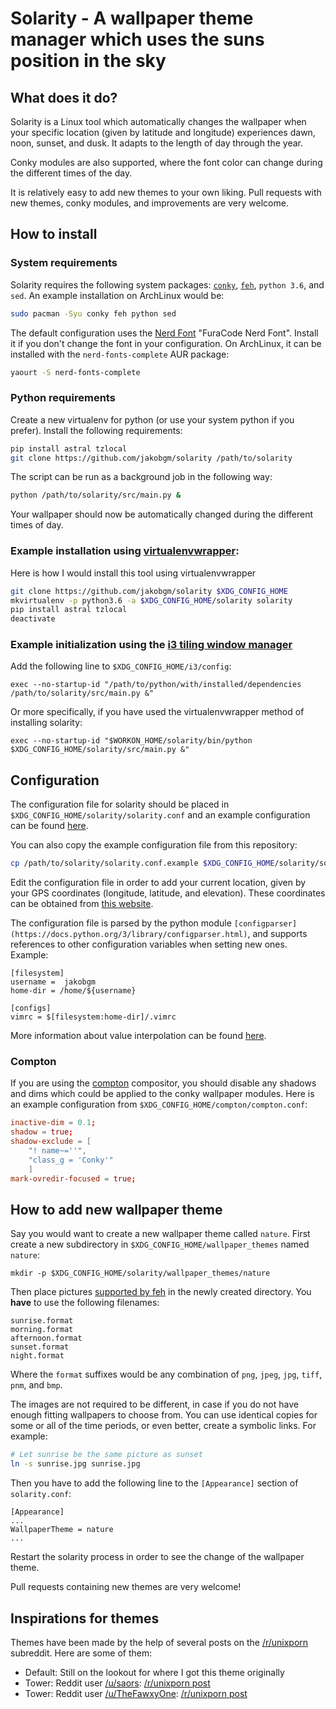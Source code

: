 # Solarity - A wallpaper theme manager which uses the suns position in the sky

## What does it do?
Solarity is a Linux tool which automatically changes the wallpaper when your specific location (given by latitude and longitude) experiences dawn, noon, sunset, and dusk. It adapts to the length of day through the year.

Conky modules are also supported, where the font color can change during the different times of the day.

It is relatively easy to add new themes to your own liking. Pull requests with new themes, conky modules, and improvements are very welcome.

## How to install

### System requirements
Solarity requires the following system packages: [`conky`](https://wiki.archlinux.org/index.php/Conky),  [`feh`](https://wiki.archlinux.org/index.php/feh), `python 3.6`, and `sed`. An example installation on ArchLinux would be:

```bash
sudo pacman -Syu conky feh python sed 
```

The default configuration uses the [Nerd Font](https://github.com/ryanoasis/nerd-fonts) "FuraCode Nerd Font". Install it if you don't change the font in your configuration. On ArchLinux, it can be installed with the `nerd-fonts-complete` AUR package:

```bash
yaourt -S nerd-fonts-complete
```

### Python requirements

Create a new virtualenv for python (or use your system python if you prefer). Install the following requirements:

```bash
pip install astral tzlocal
git clone https://github.com/jakobgm/solarity /path/to/solarity
```

The script can be run as a background job in the following way:

```bash
python /path/to/solarity/src/main.py &
```

Your wallpaper should now be automatically changed during the different times of day.

### Example installation using [virtualenvwrapper](https://virtualenvwrapper.readthedocs.io/en/latest/):
Here is how I would install this tool using virtualenvwrapper

```bash
git clone https://github.com/jakobgm/solarity $XDG_CONFIG_HOME
mkvirtualenv -p python3.6 -a $XDG_CONFIG_HOME/solarity solarity
pip install astral tzlocal
deactivate
```

### Example initialization using the [i3 tiling window manager](https://github.com/i3/i3)
Add the following line to `$XDG_CONFIG_HOME/i3/config`:

```config
exec --no-startup-id "/path/to/python/with/installed/dependencies /path/to/solarity/src/main.py &"
```

Or more specifically, if you have used the virtualenvwrapper method of installing solarity:

```config
exec --no-startup-id "$WORKON_HOME/solarity/bin/python $XDG_CONFIG_HOME/solarity/src/main.py &"
```

## Configuration
The configuration file for solarity should be placed in `$XDG_CONFIG_HOME/solarity/solarity.conf` and an example configuration can be found [here](https://github.com/JakobGM/solarity/blob/master/solarity.conf.example).

You can also copy the example configuration file from this repository:

```bash
cp /path/to/solarity/solarity.conf.example $XDG_CONFIG_HOME/solarity/solarity.conf
```

Edit the configuration file in order to add your current location, given by your GPS coordinates (longitude, latitude, and elevation). These coordinates can be obtained from [this website](https://www.latlong.net/).

The configuration file is parsed by the python module `[configparser](https://docs.python.org/3/library/configparser.html)`, and supports references to other configuration variables when setting new ones. Example:

```dosini
[filesystem]
username =  jakobgm
home-dir = /home/${username}

[configs]
vimrc = $[filesystem:home-dir]/.vimrc
```

More information about value interpolation can be found [here](https://docs.python.org/3/library/configparser.html#interpolation-of-values).

### Compton
If you are using the [compton](https://github.com/chjj/compton) compositor, you should disable any shadows and dims which could be applied to the conky wallpaper modules. Here is an example configuration from `$XDG_CONFIG_HOME/compton/compton.conf`:

```conf
inactive-dim = 0.1;
shadow = true;
shadow-exclude = [
    "! name~=''",
    "class_g = 'Conky'"
    ]
mark-ovredir-focused = true;
```

## How to add new wallpaper theme
Say you would want to create a new wallpaper theme called `nature`. First create a new subdirectory in `$XDG_CONFIG_HOME/wallpaper_themes` named `nature`:

```
mkdir -p $XDG_CONFIG_HOME/solarity/wallpaper_themes/nature
```

Then place pictures [supported by feh](http://search.cpan.org/~kryde/Image-Base-Imlib2-1/lib/Image/Base/Imlib2.pm#DESCRIPTION) in the newly created directory. You **have** to use the following filenames:

```
sunrise.format
morning.format
afternoon.format
sunset.format
night.format
```

Where the `format` suffixes would be any combination of `png`, `jpeg`, `jpg`, `tiff`, `pnm`, and `bmp`.

The images are not required to be different, in case if you do not have enough fitting wallpapers to choose from. You can use identical copies for some or all of the time periods, or even better, create a symbolic links. For example:

```bash
# Let sunrise be the same picture as sunset
ln -s sunrise.jpg sunrise.jpg
```

Then you have to add the following line to the `[Appearance]` section of `solarity.conf`:

```dosini
[Appearance]
...
WallpaperTheme = nature
...
```

Restart the solarity process in order to see the change of the wallpaper theme.

Pull requests containing new themes are very welcome!

## Inspirations for themes
Themes have been made by the help of several posts on the [/r/unixporn](https://reddit.com/r/unixporn) subreddit. Here are some of them:

* Default: Still on the lookout for where I got this theme originally
* Tower: Reddit user [/u/saors](https://reddit.com/u/soars): [/r/unixporn post](https://www.reddit.com/r/Rainmeter/comments/49phkc/firewatch_chrono_first_theme_includes_parallax/?st=jcktppsn&sh=792fe302)
* Tower: Reddit user [/u/TheFawxyOne](https://reddit.com/u/soars): [/r/unixporn post](https://www.reddit.com/r/Rainmeter/comments/49fpwz/ocupdate_firewatch_parallax_theme_v150_read/?st=jcktryl8&sh=4022418b)
